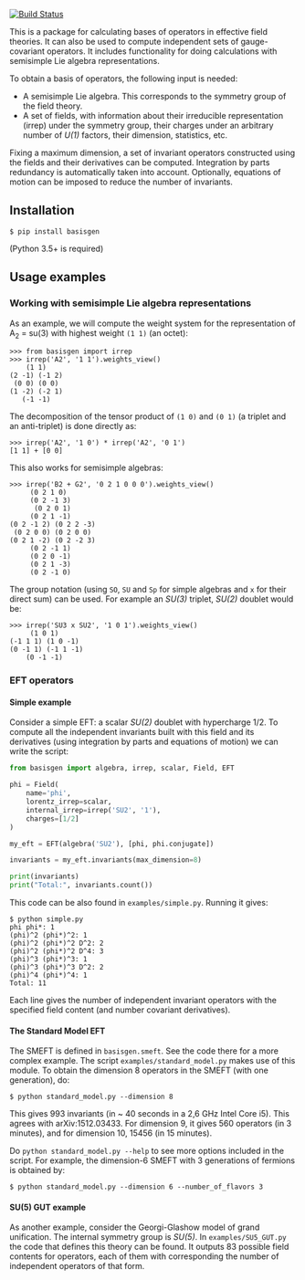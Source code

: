 [![Build Status](https://travis-ci.com/jccriado/basisgen.svg?token=FCho83xJ9cZySjbkvBWS&branch=master)](https://travis-ci.com/jccriado/basisgen)

This is a package for calculating bases of operators in effective field
theories. It can also be used to compute independent sets of
gauge-covariant operators. It includes functionality for doing calculations with
semisimple Lie algebra representations.

To obtain a basis of operators, the following input is needed:
- A semisimple Lie algebra. This corresponds to the symmetry group of the
  field theory.
- A set of fields, with information about their irreducible representation
  (irrep) under the symmetry group, their charges under an arbitrary number of
  _U(1)_ factors, their dimension, statistics, etc. 

Fixing a maximum dimension, a set of invariant operators constructed using the
fields and their derivatives can be computed. Integration by parts redundancy
is automatically taken into account. Optionally, equations of motion can be
imposed to reduce the number of invariants.

## Installation

```  shell
$ pip install basisgen
```

(Python 3.5+ is required)

## Usage examples

### Working with semisimple Lie algebra representations

As an example, we will compute the weight system for the representation of
A<sub>2</sub> = su(3) with highest weight `(1 1)` (an octet):

``` python-console
>>> from basisgen import irrep
>>> irrep('A2', '1 1').weights_view()
    (1 1)
(2 -1) (-1 2)
 (0 0) (0 0)
(1 -2) (-2 1)
   (-1 -1)
```

The decomposition of the tensor product of `(1 0)` and `(0 1)` (a triplet
and an anti-triplet) is done directly as:

``` python-console
>>> irrep('A2', '1 0') * irrep('A2', '0 1')
[1 1] + [0 0]
```

This also works for semisimple algebras:

``` python-console
>>> irrep('B2 + G2', '0 2 1 0 0 0').weights_view()
     (0 2 1 0)
     (0 2 -1 3)
      (0 2 0 1)
     (0 2 1 -1)
(0 2 -1 2) (0 2 2 -3)
 (0 2 0 0) (0 2 0 0)
(0 2 1 -2) (0 2 -2 3)
     (0 2 -1 1)
     (0 2 0 -1)
     (0 2 1 -3)
     (0 2 -1 0)
```

The group notation (using `SO`, `SU` and `Sp` for simple algebras and `x` for
their direct sum) can be used. For example an _SU(3)_ triplet, _SU(2)_ doublet
would be:

``` python-console
>>> irrep('SU3 x SU2', '1 0 1').weights_view()
     (1 0 1)
(-1 1 1) (1 0 -1)
(0 -1 1) (-1 1 -1)
    (0 -1 -1)
```

### EFT operators

#### Simple example

Consider a simple EFT: a scalar _SU(2)_ doublet with hypercharge 1/2. To
compute all the independent invariants built with this field and its derivatives
(using integration by parts and equations of motion) we can write the script:

```python
from basisgen import algebra, irrep, scalar, Field, EFT

phi = Field(
    name='phi',
    lorentz_irrep=scalar,
    internal_irrep=irrep('SU2', '1'),
    charges=[1/2]
)

my_eft = EFT(algebra('SU2'), [phi, phi.conjugate])

invariants = my_eft.invariants(max_dimension=8)

print(invariants)
print("Total:", invariants.count())
```

This code can be also found in `examples/simple.py`. Running it gives:

``` shell
$ python simple.py
phi phi*: 1
(phi)^2 (phi*)^2: 1
(phi)^2 (phi*)^2 D^2: 2
(phi)^2 (phi*)^2 D^4: 3
(phi)^3 (phi*)^3: 1
(phi)^3 (phi*)^3 D^2: 2
(phi)^4 (phi*)^4: 1
Total: 11
```
	
Each line gives the number of independent invariant operators with the
specified field content (and number covariant derivatives).

#### The Standard Model EFT

The SMEFT is defined in `basisgen.smeft`. See the code there for a more complex
example. The script `examples/standard_model.py` makes use of this module. To
obtain the dimension 8 operators in the SMEFT (with one generation), do:

``` shell
$ python standard_model.py --dimension 8
```

This gives 993 invariants (in ~ 40 seconds in a 2,6 GHz Intel Core i5). This
agrees with arXiv:1512.03433. For dimension 9, it gives 560 operators (in 3
minutes), and for dimension 10, 15456 (in 15 minutes).

Do `python standard_model.py --help` to see more options included in the script.
For example, the dimension-6 SMEFT with 3 generations of fermions is obtained by:

``` shell
$ python standard_model.py --dimension 6 --number_of_flavors 3
```


#### SU(5) GUT example

As another example, consider the Georgi-Glashow model of grand unification.  The
internal symmetry group is _SU(5)_. In `examples/SU5_GUT.py` the code that
defines this theory can be found. It outputs 83 possible field contents for
operators, each of them with corresponding the number of independent operators
of that form.
